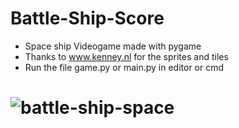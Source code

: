 # Battle-Ship-Score
- Space ship Videogame made with pygame
- Thanks to www.kenney.nl for the sprites and tiles
- Run the file game.py or main.py in editor or cmd
# ![battle-ship-space](https://github.com/Tokkiioo/Battle-Ship-Score/assets/128412240/662ede2a-c9ba-4942-b0cf-821158c63bd1)
